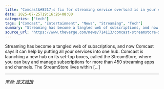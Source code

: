 ```yaml
---
title: "Comcast&#8217;s fix for streaming service overload is in your cable box"
date: 2025-07-25T19:16:26+08:00
categories: ["tech"]
tags: ["Comcast", "Entertainment", "News", "Streaming", "Tech"]
summary: "Streaming has become a tangled web of subscriptions, and now Comcast says it can help by putting all your services into one hub. Comcast is launching a new hub on its set-top boxes, called the StreamS"
source_url: "https://www.theverge.com/news/714113/comcast-streamstore-xfinity-streaming-overload"
---
```


Streaming has become a tangled web of subscriptions, and now Comcast says it can help by putting all your services into one hub. Comcast is launching a new hub on its set-top boxes, called the StreamStore, where you can buy and manage subscriptions for more than 450 streaming apps and channels. The StreamStore lives within [&#8230;]

---

*来源: [原文链接](https://www.theverge.com/news/714113/comcast-streamstore-xfinity-streaming-overload)*
